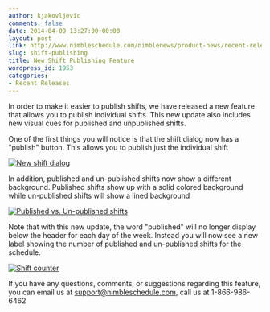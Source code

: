 ```yaml
---
author: kjakovljevic
comments: false
date: 2014-04-09 13:27:00+00:00
layout: post
link: http://www.nimbleschedule.com/nimblenews/product-news/recent-releases/shift-publishing/
slug: shift-publishing
title: New Shift Publishing Feature
wordpress_id: 1953
categories:
- Recent Releases
---
```


In order to make it easier to publish shifts, we have released a new feature that allows you to publish individual shifts. This new update also includes new visual cues for published and unpublished shifts.


One of the first things you will notice is that the shift dialog now has a "publish" button. This allows you to publish just the individual shift




[![New shift dialog](/wp-content/uploads/2015/07/Screen-Shot-2014-04-07-at-8.39.47-PM.png)](/wp-content/uploads/2015/07/Screen-Shot-2014-04-07-at-8.39.47-PM.png)


In addition, published and un-published shifts now show a different background. Published shifts show up with a solid colored background while un-published shifts will show a lined background


[![Published vs. Un-published shifts](/wp-content/uploads/2015/07/Screen-Shot-2014-04-07-at-8.49.46-PM.png)](/wp-content/uploads/2015/07/Screen-Shot-2014-04-07-at-8.49.46-PM.png)




Note that with this new update, the word "published" will no longer display below the header for each day of the week. Instead you will now see a new label showing the number of published and un-published shifts for the schedule.




[![Shift counter](/wp-content/uploads/2015/07/Screen-Shot-2014-04-07-at-8.59.58-PM.png)](/wp-content/uploads/2015/07/Screen-Shot-2014-04-07-at-8.59.58-PM.png)




If you have any questions, comments, or suggestions regarding this feature, you can email us at support@nimbleschedule.com, call us at 1-866-986-6462
